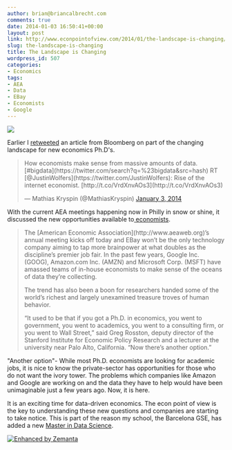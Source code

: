 ```yaml
---
author: brian@briancalbrecht.com
comments: true
date: 2014-01-03 16:50:41+00:00
layout: post
link: http://www.econpointofview.com/2014/01/the-landscape-is-changing/
slug: the-landscape-is-changing
title: The Landscape is Changing
wordpress_id: 507
categories:
- Economics
tags:
- AEA
- Data
- EBay
- Economists
- Google
---
```


![](http://blogging.avnet.com/weblog/cioinsights/wp-content/uploads/2013/02/HiRes-22.jpg)

Earlier I [retweeted](https://twitter.com/BrianCAlbrecht) an article from Bloomberg on part of the changing landscape for new economics Ph.D's.


<blockquote>How economists make sense from massive amounts of data. [#bigdata](https://twitter.com/search?q=%23bigdata&src=hash) RT [@JustinWolfers](https://twitter.com/JustinWolfers): Rise of the internet economist. [http://t.co/VrdXnvAOs3](http://t.co/VrdXnvAOs3)

— Mathias Kryspin (@MathiasKryspin) [January 3, 2014](https://twitter.com/MathiasKryspin/statuses/418998967012438016)</blockquote>


With the current AEA meetings happening now in Philly in snow or shine, it discussed the new opportunities available to[ economists](http://mobile.bloomberg.com/news/2014-01-02/human-behavior-trove-lures-economists-to-u-s-tech-titans.html?cmpid=yhoo).


<blockquote>The [American Economic Association](http://www.aeaweb.org)’s annual meeting kicks off today and EBay won’t be the only technology company aiming to tap more brainpower at what doubles as the discipline’s premier job fair. In the past few years, Google Inc. (GOOG), Amazon.com Inc. (AMZN) and Microsoft Corp. (MSFT) have amassed teams of in-house economists to make sense of the oceans of data they’re collecting.<!-- more -->

The trend has also been a boon for researchers handed some of the world’s richest and largely unexamined treasure troves of human behavior.

“It used to be that if you got a Ph.D. in economics, you went to government, you went to academics, you went to a consulting firm, or you went to Wall Street,” said Greg Rosston, deputy director of the Stanford Institute for Economic Policy Research and a lecturer at the university near Palo Alto, California. “Now there’s another option.”</blockquote>


"Another option"- While most Ph.D. economists are looking for academic jobs, it is nice to know the private-sector has opportunities for those who do not want the ivory tower. The problems which companies like Amazon and Google are working on and the data they have to help would have been unimaginable just a few years ago. Now, it is here.

It is an exciting time for data-driven economics. The econ point of view is the key to understanding these new questions and companies are starting to take notice. This is part of the reason my school, the Barcelona GSE, has added a new [Master in Data Science](http://www.barcelonagse.eu/master-data-science.html).




[![Enhanced by Zemanta](http://img.zemanta.com/zemified_e.png?x-id=28e2f12e-24df-467d-a14e-dbf820ae27f5)](http://www.zemanta.com/?px)
